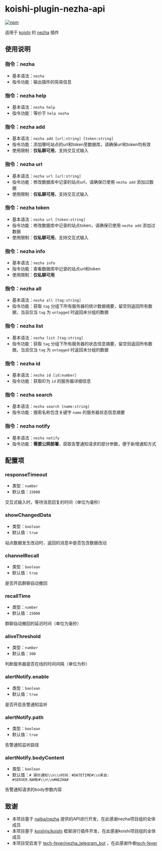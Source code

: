 # koishi-plugin-nezha-api

[![npm](https://img.shields.io/npm/v/koishi-plugin-nezha-api?style=flat-square)](https://www.npmjs.com/package/koishi-plugin-nezha-api)

适用于 [koishi](https://koishi.chat/) 的 [nezha](https://nezha.wiki/index.html) 插件

## 使用说明

### 指令：nezha
* 基本语法：`nezha`
* 指令功能：输出插件的简易信息

### 指令：nezha help
* 基本语法：`nezha help`
* 指令功能：等价于 `help nezha`

### 指令：nezha add
* 基本语法：`nezha add [url:string] [token:string]`
* 指令功能：添加哪吒站点的url和token至数据库，请确保url和token均有效
* 使用限制：**仅私聊可用**，支持交互式输入

### 指令：nezha url
* 基本语法：`nezha url [url:string]`
* 指令功能：修改数据库中记录的站点url，请确保已使用 `nezha add` 添加过数据
* 使用限制：**仅私聊可用**，支持交互式输入

### 指令：nezha token
* 基本语法：`nezha url [token:string]`
* 指令功能：修改数据库中记录的站点token，请确保已使用 `nezha add` 添加过数据
* 使用限制：**仅私聊可用**，支持交互式输入

### 指令：nezha info
* 基本语法：`nezha info`
* 指令功能：查看数据库中记录的站点url和token
* 使用限制：**仅私聊可用**

### 指令：nezha all
* 基本语法：`nezha all [tag:string]`
* 指令功能：获取 `tag` 分组下所有服务器的统计数据摘要，留空则返回所有数据，当且仅当 `tag` 为 `untagged` 时返回未分组的数据

### 指令：nezha list
* 基本语法：`nezha list [tag:string]`
* 指令功能：获取 `tag` 分组下所有服务器的状态信息摘要，留空则返回所有数据，当且仅当 `tag` 为 `untagged` 时返回未分组的数据

### 指令：nezha id
* 基本语法：`nezha id [id:number]`
* 指令功能：获取ID为 `id` 的服务器详细信息

### 指令：nezha search
* 基本语法：`nezha search [name:string]`
* 指令功能：搜索名称包含关键字 `name` 的服务器状态信息摘要

### 指令：nezha notify
* 基本语法：`nezha notify`
* 指令功能：**需要公网部署**，获取告警通知请求的部分参数，便于新增通知方式

## 配置项

### responseTimeout
* 类型：`number`
* 默认值：`15000`

交互式输入时，等待消息回复的时间（单位为毫秒）

### showChangedData
* 类型：`boolean`
* 默认值：`true`

站点数据发生改动时，返回的消息中是否包含数据改动

### channelRecall
* 类型：`boolean`
* 默认值：`true`

是否开启群聊自动撤回

### recallTime
* 类型：`number`
* 默认值：`15000`

群聊自动撤回的延迟时间（单位为毫秒）

### aliveThreshold
* 类型：`number`
* 默认值：`300`

判断服务器是否在线的时间间隔（单位为秒）

### alertNotify.enable
* 类型：`boolean`
* 默认值：`true`

是否开启告警通知监听

### alertNotify.path
* 类型：`boolean`
* 默认值：`true`

告警通知监听路径

### alertNotify.bodyContent
* 类型：`boolean`
* 默认值：`# 探针通知\\n\\n时间：#DATETIME#\\n来自: #SERVER.NAME#\\n\\n#NEZHA#`

告警通知请求的body参数内容

## 致谢

* 本项目基于 [naiba/nezha](https://github.com/naiba/nezha) 提供的API进行开发，在此感谢nezha项目组的全体成员
* 本项目基于 [koishijs/koishi](https://github.com/koishijs/koishi) 框架进行插件开发，在此感谢koishi项目组的全体成员
* 本项目受启发于 [tech-fever/nezha_telegram_bot](https://github.com/tech-fever/nezha_telegram_bot) ，在此感谢作者[tech-fever](https://github.com/tech-fever)
